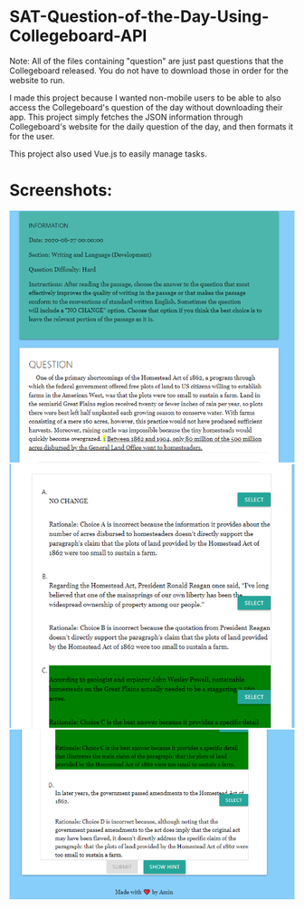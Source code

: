 # SAT-Question-of-the-Day-Using-Collegeboard-API
Note: All of the files containing "question" are just past questions that the Collegeboard released. You do not have to download those in order for the website to run.

I made this project because I wanted non-mobile users to be able to also access the Collegeboard's question of the day without downloading their app. This project simply fetches the JSON information through Collegeboard's website for the daily question of the day, and then formats it for the user.

This project also used Vue.js to easily manage tasks.

# Screenshots:

![Screenshot 1](screenshots/demo_1.PNG)
![Screenshot 2](screenshots/demo_2.PNG)
![Screenshot 3](screenshots/demo_3.PNG)
